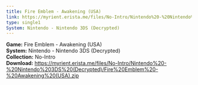 ```yaml
---
title: Fire Emblem - Awakening (USA)
link: https://myrient.erista.me/files/No-Intro/Nintendo%20-%20Nintendo%203DS%20(Decrypted)/Fire%20Emblem%20-%20Awakening%20(USA).zip
type: single1
System: Nintendo - Nintendo 3DS (Decrypted)
---
```

<b>Game:</b> Fire Emblem - Awakening (USA)<br>
<b>System:</b> Nintendo - Nintendo 3DS (Decrypted)<br>
<b>Collection:</b> No-Intro<br>
<b>Download:</b> https://myrient.erista.me/files/No-Intro/Nintendo%20-%20Nintendo%203DS%20(Decrypted)/Fire%20Emblem%20-%20Awakening%20(USA).zip